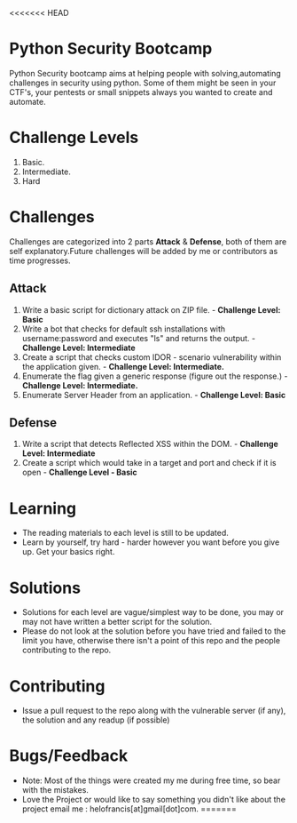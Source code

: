 <<<<<<< HEAD
# Python Security Bootcamp

Python Security bootcamp aims at helping people with solving,automating challenges in security using python. Some of them might be seen in your CTF's, your pentests or small snippets always you wanted to create and automate.

Challenge Levels
==========================

1. Basic.
2. Intermediate.
3. Hard


Challenges
==========================

Challenges are categorized into 2 parts **Attack** & **Defense**, both of them are self explanatory.Future challenges will be added by me or contributors as time progresses.

Attack
------

1. Write a basic script for dictionary attack on ZIP file. - **Challenge Level: Basic**
2. Write a bot that checks for default ssh installations with username:password and executes "ls" and returns the output. - **Challenge Level: Intermediate**
3. Create a script that checks custom IDOR - scenario vulnerability within the application given. - **Challenge Level: Intermediate.**
4. Enumerate the flag given a generic response (figure out the response.) - **Challenge Level: Intermediate.**
5. Enumerate Server Header from an application. - **Challenge Level: Basic**

Defense
-------
1. Write a script that detects Reflected XSS within the DOM. - **Challenge Level: Intermediate**
2. Create a script which would take in a target and port and check if it is open - **Challenge Level - Basic**


Learning
==========

- The reading materials to each level is still to be updated.
- Learn by yourself, try hard - harder however you want before you give up. Get your basics right.


Solutions
==========

- Solutions for each level are vague/simplest way to be done, you may or may not have written a better script for the solution.
- Please do not look at the solution before you have tried and failed to the limit you have, otherwise there isn't a point of this repo and the people contributing to the repo.

Contributing
=============

- Issue a pull request to the repo along with the vulnerable server (if any), the solution and any readup (if possible)

Bugs/Feedback
=============

- Note: Most of the things were created my me during free time, so bear with the mistakes.
- Love the Project or would like to say something  you didn't like about the project email me : helofrancis[at]gmail[dot]com.
=======
